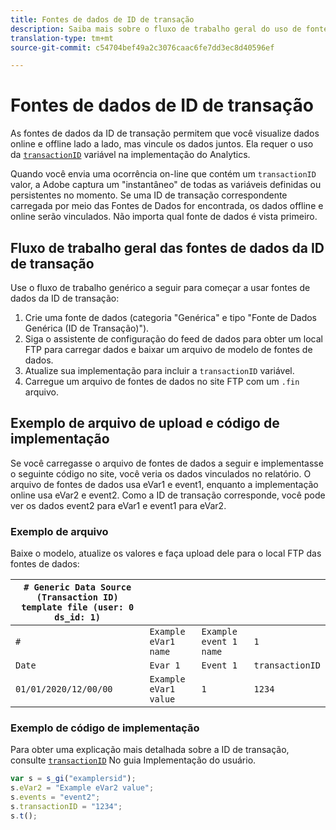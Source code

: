 ```yaml
---
title: Fontes de dados de ID de transação
description: Saiba mais sobre o fluxo de trabalho geral do uso de fontes de dados de ID de transação.
translation-type: tm+mt
source-git-commit: c54704bef49a2c3076caac6fe7dd3ec8d40596ef

---
```



# Fontes de dados de ID de transação

As fontes de dados da ID de transação permitem que você visualize dados online e offline lado a lado, mas vincule os dados juntos. Ela requer o uso da [`transactionID`](/help/implement/vars/page-vars/transactionid.md) variável na implementação do Analytics.

Quando você envia uma ocorrência on-line que contém um `transactionID` valor, a Adobe captura um &quot;instantâneo&quot; de todas as variáveis definidas ou persistentes no momento. Se uma ID de transação correspondente carregada por meio das Fontes de Dados for encontrada, os dados offline e online serão vinculados. Não importa qual fonte de dados é vista primeiro.

## Fluxo de trabalho geral das fontes de dados da ID de transação

Use o fluxo de trabalho genérico a seguir para começar a usar fontes de dados da ID de transação:

1. Crie uma fonte de dados (categoria &quot;Genérica&quot; e tipo &quot;Fonte de Dados Genérica (ID de Transação)&quot;).
1. Siga o assistente de configuração do feed de dados para obter um local FTP para carregar dados e baixar um arquivo de modelo de fontes de dados.
1. Atualize sua implementação para incluir a `transactionID` variável.
1. Carregue um arquivo de fontes de dados no site FTP com um `.fin` arquivo.

## Exemplo de arquivo de upload e código de implementação

Se você carregasse o arquivo de fontes de dados a seguir e implementasse o seguinte código no site, você veria os dados vinculados no relatório. O arquivo de fontes de dados usa eVar1 e event1, enquanto a implementação online usa eVar2 e event2. Como a ID de transação corresponde, você pode ver os dados event2 para eVar1 e event1 para eVar2.

### Exemplo de arquivo

Baixe o modelo, atualize os valores e faça upload dele para o local FTP das fontes de dados:

| `# Generic Data Source (Transaction ID) template file (user: 0 ds_id: 1)` |  |  |  |
|---|---|---|---|
| `#` | `Example eVar1 name` | `Example event 1 name` | `1` |
| `Date` | `Evar 1` | `Event 1` | `transactionID` |
| `01/01/2020/12/00/00` | `Example eVar1 value` | `1` | `1234` |

### Exemplo de código de implementação

Para obter uma explicação mais detalhada sobre a ID de transação, consulte [`transactionID`](/help/implement/vars/page-vars/transactionid.md) No guia Implementação do usuário.

```js
var s = s_gi("examplersid");
s.eVar2 = "Example eVar2 value";
s.events = "event2";
s.transactionID = "1234";
s.t();
```
